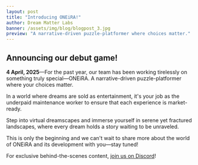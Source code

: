 ```yaml
---
layout: post
title: "Introducing ONEiRA!"
author: Dream Matter Labs
banner: /assets/img/blog/blogpost_3.jpg
preview: "A narrative-driven puzzle-platformer where choices matter."
---
```

<h2 class="post-heading"> Announcing our debut game!</h2>

**4 April, 2025**—For the past year, our team has been working tirelessly on something truly special—ONEiRA. A narrative-driven puzzle-platformer where your choices matter.

In a world where dreams are sold as entertainment, it's your job as the underpaid maintenance worker to ensure that each experience is market-ready.

Step into virtual dreamscapes and immerse yourself in serene yet fractured landscapes, where every dream holds a story waiting to be unraveled.

This is only the beginning and we can't wait to share more about the world of ONEiRA and its development with you—stay tuned!

For exclusive behind-the-scenes content, <a class="post-link" href="https://discord.gg/XAYvJhkkqE">join us on Discord</a>!